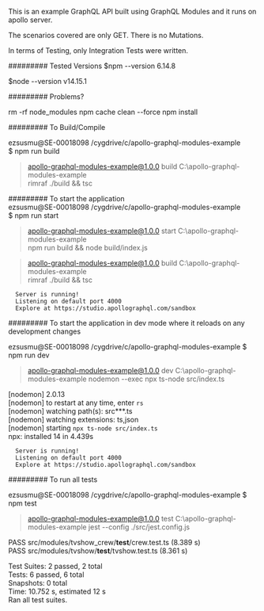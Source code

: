 This is an example GraphQL API built using GraphQL Modules and it runs on apollo server.

The scenarios covered are only GET.  There is no Mutations.

In terms of Testing, only Integration Tests were written.



######### Tested Versions
$npm --version
6.14.8

$node --version
v14.15.1


######### Problems?


rm -rf node_modules
npm cache clean --force
npm install




######### To Build/Compile

ezsusmu@SE-00018098 /cygdrive/c/apollo-graphql-modules-example  
$ npm run build  
  
> apollo-graphql-modules-example@1.0.0 build C:\apollo-graphql-modules-example  
> rimraf ./build && tsc  



######### To start the application  
ezsusmu@SE-00018098 /cygdrive/c/apollo-graphql-modules-example    
$ npm run start     

> apollo-graphql-modules-example@1.0.0 start C:\apollo-graphql-modules-example    
> npm run build && node build/index.js    


> apollo-graphql-modules-example@1.0.0 build C:\apollo-graphql-modules-example  
> rimraf ./build && tsc  


      Server is running!  
      Listening on default port 4000  
      Explore at https://studio.apollographql.com/sandbox  


######### To start the application in dev mode where it reloads on any development changes


ezsusmu@SE-00018098 /cygdrive/c/apollo-graphql-modules-example
$ npm run dev

> apollo-graphql-modules-example@1.0.0 dev C:\apollo-graphql-modules-example
> nodemon --exec npx ts-node src/index.ts

[nodemon] 2.0.13  
[nodemon] to restart at any time, enter `rs`  
[nodemon] watching path(s): src\**\*.ts  
[nodemon] watching extensions: ts,json  
[nodemon] starting `npx ts-node src/index.ts`  
npx: installed 14 in 4.439s  
 
      Server is running!
      Listening on default port 4000
      Explore at https://studio.apollographql.com/sandbox



######### To run all tests

ezsusmu@SE-00018098 /cygdrive/c/apollo-graphql-modules-example
$ npm test  

> apollo-graphql-modules-example@1.0.0 test C:\apollo-graphql-modules-example
> jest --config ./src/jest.config.js  
 
 PASS  src/modules/tvshow_crew/__test__/crew.test.ts (8.389 s)  
 PASS  src/modules/tvshow/__test__/tvshow.test.ts (8.361 s)  

Test Suites: 2 passed, 2 total  
Tests:       6 passed, 6 total  
Snapshots:   0 total  
Time:        10.752 s, estimated 12 s  
Ran all test suites.  
  
















      

